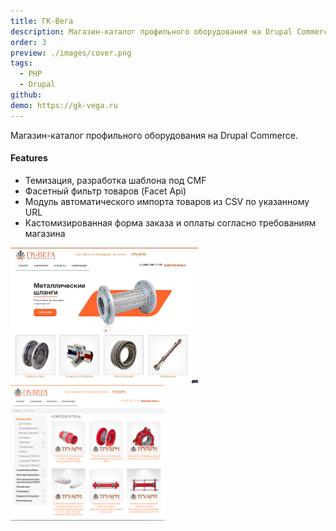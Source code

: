 ```yaml
---
title: ГК-Вега
description: Магазин-каталог профильного оборудования на Drupal Commerce.
order: 3
preview: ./images/cover.png
tags:
  - PHP
  - Drupal
github:
demo: https://gk-vega.ru
---
```

Магазин-каталог профильного оборудования на Drupal Commerce.
#### Features
- Темизация, разработка шаблона под CMF
- Фасетный фильтр товаров (Facet Api)
- Модуль автоматического импорта товаров из CSV по указанному URL
- Кастомизированная форма заказа и оплаты согласно требованиям магазина


<img src="./images/cover.png" width="300" alt="index.ru"  class="zoomable"/> <img src="./images/screen2.png" height="217"  alt="index.en"  class="zoomable"/> 